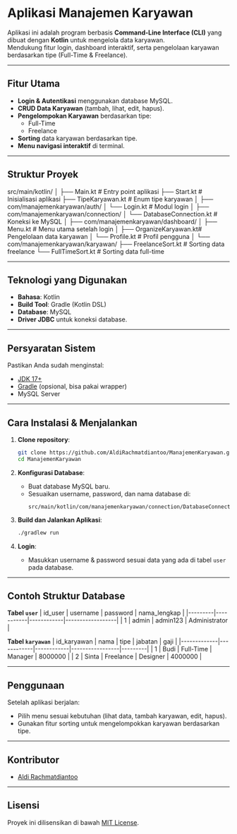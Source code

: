# Aplikasi Manajemen Karyawan

Aplikasi ini adalah program berbasis **Command-Line Interface (CLI)** yang dibuat dengan **Kotlin** untuk mengelola data karyawan.  
Mendukung fitur login, dashboard interaktif, serta pengelolaan karyawan berdasarkan tipe (Full-Time & Freelance).

---

## Fitur Utama
- **Login & Autentikasi** menggunakan database MySQL.
- **CRUD Data Karyawan** (tambah, lihat, edit, hapus).
- **Pengelompokan Karyawan** berdasarkan tipe:
  - Full-Time
  - Freelance
- **Sorting** data karyawan berdasarkan tipe.
- **Menu navigasi interaktif** di terminal.

---

## Struktur Proyek
src/main/kotlin/
│
├── Main.kt                # Entry point aplikasi
├── Start.kt               # Inisialisasi aplikasi
├── TipeKaryawan.kt        # Enum tipe karyawan
│
├── com/manajemenkaryawan/auth/
│   └── Login.kt           # Modul login
│
├── com/manajemenkaryawan/connection/
│   └── DatabaseConnection.kt  # Koneksi ke MySQL
│
├── com/manajemenkaryawan/dashboard/
│   ├── Menu.kt            # Menu utama setelah login
│   ├── OrganizeKaryawan.kt# Pengelolaan data karyawan
│   └── Profile.kt         # Profil pengguna
│
└── com/manajemenkaryawan/karyawan/
├── FreelanceSort.kt   # Sorting data freelance
└── FullTimeSort.kt    # Sorting data full-time

---

## Teknologi yang Digunakan
- **Bahasa**: Kotlin
- **Build Tool**: Gradle (Kotlin DSL)
- **Database**: MySQL
- **Driver JDBC** untuk koneksi database.

---

## Persyaratan Sistem
Pastikan Anda sudah menginstal:
- [JDK 17+](https://adoptium.net/)
- [Gradle](https://gradle.org/) (opsional, bisa pakai wrapper)
- MySQL Server

---

## Cara Instalasi & Menjalankan
1. **Clone repository**:
    ```bash
    git clone https://github.com/AldiRachmatdiantoo/ManajemenKaryawan.git
    cd ManajemenKaryawan
    ```

2. **Konfigurasi Database**:
   - Buat database MySQL baru.
   - Sesuaikan username, password, dan nama database di:
     ```
     src/main/kotlin/com/manajemenkaryawan/connection/DatabaseConnection.kt
     ```

3. **Build dan Jalankan Aplikasi**:
    ```bash
    ./gradlew run
    ```

4. **Login**:
   - Masukkan username & password sesuai data yang ada di tabel `user` pada database.

---

## Contoh Struktur Database

**Tabel `user`**
| id_user | username   | password   | nama_lengkap     |
|---------|-----------|------------|------------------|
| 1       | admin     | admin123   | Administrator    |

**Tabel `karyawan`**
| id_karyawan | nama       | tipe       | jabatan         | gaji    |
|-------------|------------|------------|-----------------|---------|
| 1           | Budi       | Full-Time  | Manager         | 8000000 |
| 2           | Sinta      | Freelance  | Designer        | 4000000 |

---

## Penggunaan
Setelah aplikasi berjalan:
- Pilih menu sesuai kebutuhan (lihat data, tambah karyawan, edit, hapus).
- Gunakan fitur sorting untuk mengelompokkan karyawan berdasarkan tipe.

---

## Kontributor
- [Aldi Rachmatdiantoo](https://github.com/AldiRachmatdiantoo)

---

## Lisensi
Proyek ini dilisensikan di bawah [MIT License](https://opensource.org/licenses/MIT).